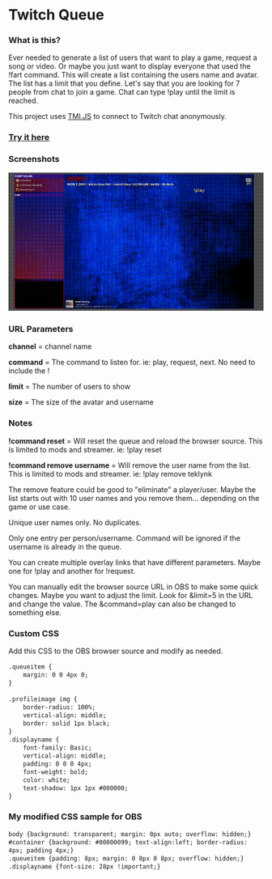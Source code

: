 # Twitch Queue

### What is this?

Ever needed to generate a list of users that want to play a game, request a song or video. Or maybe you just want to
display everyone that used the !fart command. This will create a list containing the users name and avatar. The list has
a limit that you define. Let's say that you are looking for 7 people from chat to join a game. Chat can type !play until
the limit is reached.

This project uses [TMI.JS](https://tmijs.com/) to connect to Twitch chat anonymously.

### [Try it here](https://twitch-queue.pages.dev/)

### Screenshots

![sample1](https://github.com/teklynk/twitch_queue/blob/main/screenshots/clip.gif?raw=true)

### URL Parameters

**channel** = channel name

**command** = The command to listen for. ie: play, request, next. No need to include the !

**limit** = The number of users to show

**size** = The size of the avatar and username

### Notes

**!command reset** = Will reset the queue and reload the browser source. This is limited to mods and streamer. ie: !play
reset

**!command remove username** = Will remove the user name from the list. This is limited to mods and streamer. ie: !play
remove teklynk

The remove feature could be good to "eliminate" a player/user. Maybe the list starts out with 10 user names and you
remove them... depending on the game or use case.

Unique user names only. No duplicates.

Only one entry per person/username. Command will be ignored if the username is already in the queue.

You can create multiple overlay links that have different parameters. Maybe one for !play and another for !request.

You can manually edit the browser source URL in OBS to make some quick changes. Maybe you want to adjust the limit. Look
for &limit=5 in the URL and change the value. The &command=play can also be changed to something else.

### Custom CSS

Add this CSS to the OBS browser source and modify as needed.

```
.queueitem {
    margin: 0 0 4px 0;
}

.profileimage img {
    border-radius: 100%;
    vertical-align: middle;
    border: solid 1px black;
}
.displayname {
    font-family: Basic;
    vertical-align: middle;
    padding: 0 0 0 4px;
    font-weight: bold;
    color: white;
    text-shadow: 1px 1px #000000;
}
```

### My modified CSS sample for OBS

```
body {background: transparent; margin: 0px auto; overflow: hidden;}
#container {background: #00000099; text-align:left; border-radius: 4px; padding 4px;}
.queueitem {padding: 8px; margin: 0 8px 0 8px; overflow: hidden;}
.displayname {font-size: 28px !important;}
```
